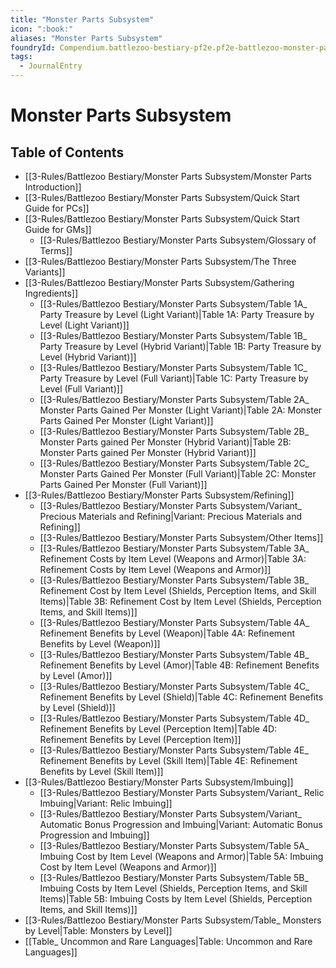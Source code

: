 ```yaml
---
title: "Monster Parts Subsystem"
icon: ":book:"
aliases: "Monster Parts Subsystem"
foundryId: Compendium.battlezoo-bestiary-pf2e.pf2e-battlezoo-monster-parts.JournalEntry.t4kAG04buZGbp5XA
tags:
  - JournalEntry
---
```


# Monster Parts Subsystem

## Table of Contents

- [[3-Rules/Battlezoo Bestiary/Monster Parts Subsystem/Monster Parts Introduction]]
- [[3-Rules/Battlezoo Bestiary/Monster Parts Subsystem/Quick Start Guide for PCs]]
- [[3-Rules/Battlezoo Bestiary/Monster Parts Subsystem/Quick Start Guide for GMs]]
  - [[3-Rules/Battlezoo Bestiary/Monster Parts Subsystem/Glossary of Terms]]
- [[3-Rules/Battlezoo Bestiary/Monster Parts Subsystem/The Three Variants]]
- [[3-Rules/Battlezoo Bestiary/Monster Parts Subsystem/Gathering Ingredients]]
  - [[3-Rules/Battlezoo Bestiary/Monster Parts Subsystem/Table 1A_ Party Treasure by Level (Light Variant)|Table 1A: Party Treasure by Level (Light Variant)]]
  - [[3-Rules/Battlezoo Bestiary/Monster Parts Subsystem/Table 1B_ Party Treasure by Level (Hybrid Variant)|Table 1B: Party Treasure by Level (Hybrid Variant)]]
  - [[3-Rules/Battlezoo Bestiary/Monster Parts Subsystem/Table 1C_ Party Treasure by Level (Full Variant)|Table 1C: Party Treasure by Level (Full Variant)]]
  - [[3-Rules/Battlezoo Bestiary/Monster Parts Subsystem/Table 2A_ Monster Parts Gained Per Monster (Light Variant)|Table 2A: Monster Parts Gained Per Monster (Light Variant)]]
  - [[3-Rules/Battlezoo Bestiary/Monster Parts Subsystem/Table 2B_ Monster Parts gained Per Monster (Hybrid Variant)|Table 2B: Monster Parts gained Per Monster (Hybrid Variant)]]
  - [[3-Rules/Battlezoo Bestiary/Monster Parts Subsystem/Table 2C_ Monster Parts Gained Per Monster (Full Variant)|Table 2C: Monster Parts Gained Per Monster (Full Variant)]]
- [[3-Rules/Battlezoo Bestiary/Monster Parts Subsystem/Refining]]
  - [[3-Rules/Battlezoo Bestiary/Monster Parts Subsystem/Variant_ Precious Materials and Refining|Variant: Precious Materials and Refining]]
  - [[3-Rules/Battlezoo Bestiary/Monster Parts Subsystem/Other Items]]
  - [[3-Rules/Battlezoo Bestiary/Monster Parts Subsystem/Table 3A_ Refinement Costs by Item Level (Weapons and Armor)|Table 3A: Refinement Costs by Item Level (Weapons and Armor)]]
  - [[3-Rules/Battlezoo Bestiary/Monster Parts Subsystem/Table 3B_ Refinement Cost by Item Level (Shields, Perception Items, and Skill Items)|Table 3B: Refinement Cost by Item Level (Shields, Perception Items, and Skill Items)]]
  - [[3-Rules/Battlezoo Bestiary/Monster Parts Subsystem/Table 4A_ Refinement Benefits by Level (Weapon)|Table 4A: Refinement Benefits by Level (Weapon)]]
  - [[3-Rules/Battlezoo Bestiary/Monster Parts Subsystem/Table 4B_ Refinement Benefits by Level (Amor)|Table 4B: Refinement Benefits by Level (Amor)]]
  - [[3-Rules/Battlezoo Bestiary/Monster Parts Subsystem/Table 4C_ Refinement Benefits by Level (Shield)|Table 4C: Refinement Benefits by Level (Shield)]]
  - [[3-Rules/Battlezoo Bestiary/Monster Parts Subsystem/Table 4D_ Refinement Benefits by Level (Perception Item)|Table 4D: Refinement Benefits by Level (Perception Item)]]
  - [[3-Rules/Battlezoo Bestiary/Monster Parts Subsystem/Table 4E_ Refinement Benefits by Level (Skill Item)|Table 4E: Refinement Benefits by Level (Skill Item)]]
- [[3-Rules/Battlezoo Bestiary/Monster Parts Subsystem/Imbuing]]
  - [[3-Rules/Battlezoo Bestiary/Monster Parts Subsystem/Variant_ Relic Imbuing|Variant: Relic Imbuing]]
  - [[3-Rules/Battlezoo Bestiary/Monster Parts Subsystem/Variant_ Automatic Bonus Progression and Imbuing|Variant: Automatic Bonus Progression and Imbuing]]
  - [[3-Rules/Battlezoo Bestiary/Monster Parts Subsystem/Table 5A_ Imbuing Cost by Item Level (Weapons and Armor)|Table 5A: Imbuing Cost by Item Level (Weapons and Armor)]]
  - [[3-Rules/Battlezoo Bestiary/Monster Parts Subsystem/Table 5B_ Imbuing Costs by Item Level (Shields, Perception Items, and Skill Items)|Table 5B: Imbuing Costs by Item Level (Shields, Perception Items, and Skill Items)]]
- [[3-Rules/Battlezoo Bestiary/Monster Parts Subsystem/Table_ Monsters by Level|Table: Monsters by Level]]
- [[Table_ Uncommon and Rare Languages|Table: Uncommon and Rare Languages]]